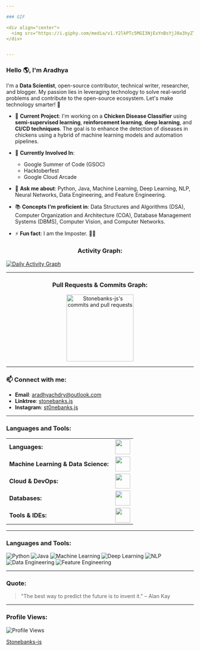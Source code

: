 ```yaml
---

### GIF

<div align="center">
  <img src="https://i.giphy.com/media/v1.Y2lkPTc5MGI3NjExYnBsYjJ0a3hyZTN1Y2hqeDFzNTIyanV5M3ppbzR2dHlwNGlhcHVudyZlcD12MV9pbnRlcm5hbF9naWZfYnlfaWQmY3Q9Zw/f3iwJFOVOwuy7K6FFw/giphy.gif" alt="Cool Tech GIF" width="600"/>
</div>


---
```


### Hello 🌎, I'm Aradhya

I'm a **Data Scientist**, open-source contributor, technical writer, researcher, and blogger. My passion lies in leveraging technology to solve real-world problems and contribute to the open-source ecosystem. Let's make technology smarter! 🚀

- 🔭 **Current Project**: I'm working on a **Chicken Disease Classifier** using **semi-supervised learning**, **reinforcement learning**, **deep learning**, and **CI/CD techniques**. The goal is to enhance the detection of diseases in chickens using a hybrid of machine learning models and automation pipelines.
  
- 🌱 **Currently Involved In**:
  - Google Summer of Code (GSOC)
  - Hacktoberfest
  - Google Cloud Arcade

- 💬 **Ask me about**: Python, Java, Machine Learning, Deep Learning, NLP, Neural Networks, Data Engineering, and Feature Engineering.
- 📚 **Concepts I'm proficient in**: Data Structures and Algorithms (DSA), Computer Organization and Architecture (COA), Database Management Systems (DBMS), Computer Vision, and Computer Networks.
- ⚡ **Fun fact**: I am the Imposter. 🕵️‍♂️

<link rel="stylesheet" type='text/css' href="https://cdn.jsdelivr.net/gh/devicons/devicon@latest/devicon.min.css" />

<h3 align="center">Activity Graph:</h3>

[![Daily Activity Graph](https://github-readme-activity-graph.vercel.app/graph?username=Stonebanks-js&bg_color=100f0f&color=4c5e9e&line=4c569e&point=403e41&area=true&hide_border=true)](https://github.com/ashutosh00710/github-readme-activity-graph)

---

<h3 align="center">Pull Requests & Commits Graph:</h3>

<div align="center">
  <!-- Pull Requests and Commits Graph -->
  <a href="https://github.com/Stonebanks-js">
    <img height="180em" src="https://github-readme-stats.vercel.app/api?username=Stonebanks-js&show_icons=true&locale=en&count_private=true&include_all_commits=true&theme=tokyonight" alt="Stonebanks-js's commits and pull requests"/>
  </a>
</div>


---

### 📫 Connect with me:

- **Email**: [aradhyachdry@outlook.com](mailto:aradhyachdry@outlook.com)
- **Linktree**: [stonebanks.js](https://linktr.ee/stonebanks.js)
- **Instagram**: [st0nebanks.js](https://www.instagram.com/st0nebanks.js)

---

<h3 align="left">Languages and Tools:</h3>
<table>
    <tr>
        <td style="font-weight: bold; padding-right: 10px; vertical-align: center; border: none;">Languages:</td>
        <td><img height="40" src="https://skillicons.dev/icons?i=python,java,js,ts,html,css"/></td>
    </tr>
    <tr>
        <td style="font-weight: bold; padding-right: 10px; vertical-align: center;">Machine Learning & Data Science:</td>
        <td><img height="40" src="https://skillicons.dev/icons?i=tensorflow,pytorch,sklearn,docker,kubernetes,jenkins"/></td>
    </tr>
    <tr>
        <td style="font-weight: bold; padding-right: 10px; vertical-align: center;">Cloud & DevOps:</td>
        <td><img height="40" src="https://skillicons.dev/icons?i=gcp,aws,github,git,gitlab"/></td>
    </tr>
    <tr>
        <td style="font-weight: bold; padding-right: 10px; vertical-align: center;">Databases:</td>
        <td><img height="40" src="https://skillicons.dev/icons?i=mysql,postgresql,mongodb"/></td>
    </tr>
    <tr>
        <td style="font-weight: bold; padding-right: 10px; vertical-align: center;">Tools & IDEs:</td>
        <td><img height="40" src="https://skillicons.dev/icons?i=vscode,eclipse,jetbrains"/></td>
    </tr>
</table>

---
### Languages and Tools:
![Python](https://img.shields.io/badge/Python-3.9-blue)
![Java](https://img.shields.io/badge/Java-11-red)
![Machine Learning](https://img.shields.io/badge/Machine%20Learning-Orange)
![Deep Learning](https://img.shields.io/badge/Deep%20Learning-Blue)
![NLP](https://img.shields.io/badge/NLP-Green)
![Data Engineering](https://img.shields.io/badge/Data%20Engineering-Purple)
![Feature Engineering](https://img.shields.io/badge/Feature%20Engineering-Brown)

---

### Quote:
> "The best way to predict the future is to invent it." – Alan Kay

---

### Profile Views:
![Profile Views](https://komarev.com/ghpvc/?username=Stonebanks-js&label=Profile%20views&color=0e75b6&style=flat)

[Stonebanks-js](https://github.com/Stonebanks-js)
